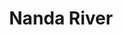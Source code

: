 ---
title: "Nanda River"
title_bn: "নন্দা নদী"
description: "It started flowing from Hasampur and Noagaon of Mahasingha River at Dirai Upazilla and fall into Surma River at Ujanigaon."
---